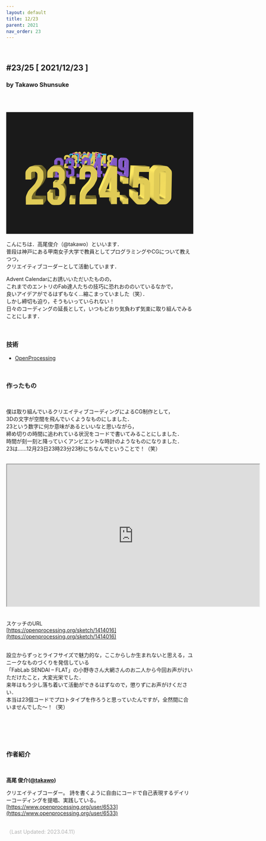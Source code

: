 ```yaml
---
layout: default
title: 12/23
parent: 2021
nav_order: 23
---
```


<br>

## **#23/25 [ 2021/12/23 ]**<br>
### by Takawo Shunsuke
<br><br>

<img src="../assets/2021/1223/01.png" width="680" alt="hi" class="inline"/><br>

こんにちは．高尾俊介（@takawo）といいます．<br>
普段は神戸にある甲南女子大学で教員としてプログラミングやCGについて教えつつ，<br>
クリエイティブコーダーとして活動しています．<br>

Advent Calendarにお誘いいただいたものの，<br>
これまでのエントリのFab達人たちの技巧に恐れおののいているなかで，<br>
良いアイデアがでるはずもなく…縮こまっていました（笑）．<br>
しかし締切も迫り，そうもいっていられない！<br>
日々のコーディングの延長として，いつもどおり気負わず気楽に取り組んでみることにします．

<br>

### **技術**

* [OpenProcessing](https://openprocessing.org/)

<br>

### **作ったもの**
<br>

僕は取り組んでいるクリエイティブコーディングによるCG制作として，<br>
3Dの文字が空間を飛んでいくようなものにしました．<br>
23という数字に何か意味があるといいなと思いながら，<br>
締め切りの時間に追われている状況をコードで書いてみることにしました．<br>
時間が刻一刻と降っていくアンビエントな時計のようなものになりました．<br>
23は……12月23日23時23分23秒にちなんでということで！（笑）<br><br>

<iframe src="https://openprocessing.org/sketch/1414016/embed/" width="680" height="382.5"></iframe>
<br><br>

スケッチのURL<br>
[https://openprocessing.org/sketch/1414016](https://openprocessing.org/sketch/1414016)<br>
<br>

設立からずっとライフサイズで魅力的な，ここからしか生まれないと思える，ユニークなものづくりを発信している<br>
「FabLab SENDAI – FLAT」の小野寺さん大網さんのお二人から今回お声がけいただけたこと，大変光栄でした．<br>
来年はもう少し落ち着いて活動ができるはずなので，懲りずにお声がけください．<br>
本当は23個コードでプロトタイプを作ろうと思っていたんですが，全然間に合いませんでした〜！（笑）

<br><br><br><br>

### **作者紹介**
<br>

**高尾 俊介([@takawo](https://twitter.com/takawo))**<br>

クリエイティブコーダー。
詩を書くように自由にコードで自己表現するデイリーコーディングを提唱、実践している。
[https://www.openprocessing.org/user/6533](https://www.openprocessing.org/user/6533)
<br><br>

<span style="color:#B2B2B2">
（Last Updated: 2023.04.11）
</span>
